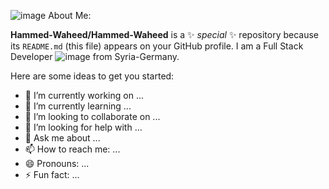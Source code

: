 ![image](https://user-images.githubusercontent.com/86056898/180468204-dbe72978-a25f-49cc-817d-7866d8c73e22.png) About Me:


**Hammed-Waheed/Hammed-Waheed** is a ✨ _special_ ✨ repository because its `README.md` (this file) appears on your GitHub profile.
I am a Full Stack Developer ![image](https://user-images.githubusercontent.com/86056898/180469059-adc86e0e-2dbc-4a72-8d6b-648ebe6323e8.png) from Syria-Germany.



Here are some ideas to get you started:

- 🔭 I’m currently working on ...
- 🌱 I’m currently learning ...
- 👯 I’m looking to collaborate on ...
- 🤔 I’m looking for help with ...
- 💬 Ask me about ...
- 📫 How to reach me: ...
- 😄 Pronouns: ...
- ⚡ Fun fact: ...

